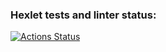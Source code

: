 ### Hexlet tests and linter status:
[![Actions Status](https://github.com/Hydro-Dog/frontend-project-44/workflows/hexlet-check/badge.svg)](https://github.com/Hydro-Dog/frontend-project-44/actions)